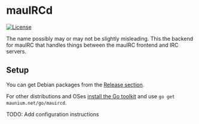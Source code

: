 # mauIRCd
[![License](http://img.shields.io/:license-gpl3-blue.svg?style=flat-square)](http://www.gnu.org/licenses/gpl-3.0.html)

The name possibly may or may not be slightly misleading. This the backend for mauIRC that handles things between the mauIRC frontend and IRC servers.

## Setup
You can get Debian packages from the [Release section](https://github.com/tulir293/mauircd/releases).

For other distributions and OSes [install the Go toolkit](https://golang.org/doc/install) and use `go get maunium.net/go/mauircd`.

TODO: Add configuration instructions
